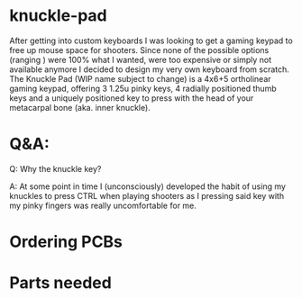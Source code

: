 # knuckle-pad

After getting into custom keyboards I was looking to get a gaming keypad to free up mouse space for shooters. Since none of the possible options (ranging ) were 100% what I wanted, were too expensive or simply not available anymore I decided to design my very own keyboard from scratch.
The Knuckle Pad (WIP name subject to change) is a 4x6+5 ortholinear gaming keypad, offering 3 1.25u pinky keys, 4 radially positioned thumb keys and a uniquely positioned key to press with the head of your metacarpal bone (aka. inner knuckle).


# Q&A:

Q: Why the knuckle key?

A: At some point in time I (unconsciously) developed the habit of using my knuckles to press CTRL when playing shooters as I pressing said key with my pinky fingers was really uncomfortable for me. 


[//]: # (Q: How am I gonna flame my team mates with half a keyboard?)

[//]: # (Why the hell do you still use the in-game text chat?)

# Ordering PCBs

# Parts needed
